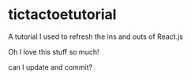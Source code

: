 # tictactoetutorial

A tutorial I used to refresh the ins and outs of React.js

Oh I love this stuff so much!

can I update and commit?
